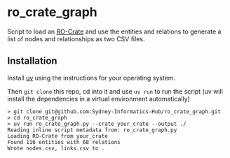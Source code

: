 ro_crate_graph
==============

Script to load an [RO-Crate](https://www.researchobject.org/ro-crate/) and use the entities and relations to generate a list of nodes and relationships as two CSV files.

## Installation

Install [uv](https://docs.astral.sh/uv/getting-started/installation/) using
the instructions for your operating system.

Then `git clone` this repo, cd into it and use `uv run` to run the script 
(uv will install the dependencies in a virtual environment automatically)

```
> git clone git@github.com:Sydney-Informatics-Hub/ro_crate_graph.git
> cd ro_crate_graph
> uv run ro_crate_graph.py --crate your_crate --output ./
Reading inline script metadata from: ro_crate_graph.py
Loading RO-Crate from your_crate
Found 116 entities with 68 relations
Wrote nodes.csv, links.csv to .
```
